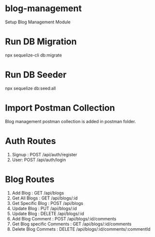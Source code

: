 # blog-management
Setup Blog Management Module


# Run DB Migration
npx sequelize-cli db:migrate

# Run DB Seeder
npx sequelize db:seed:all

# Import Postman Collection
Blog management postman collection is added in postman folder.

# Auth Routes
1. Signup : POST /api/auth/register
2. User: POST /api/auth/login

# Blog Routes
1. Add Blog : GET /api/blogs 
2. Get All Blogs : GET /api/blogs/:id
3. Get Specific Blog : POST /api/blogs
4. Update Blog : PUT /api/blogs/:id
5. Update Blog : DELETE /api/blogs/:id
6. Add Blog Comment : POST /api/blogs/:id/comments
7. Get Blog specific Comments : GET /api/blogs/:id/comments
8. Delete Blog Commets : DELETE /api/blogs/:id/comments/:commentId
